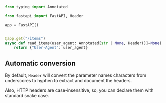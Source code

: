 ```python
from typing import Annotated

from fastapi import FastAPI, Header

app = FastAPI()


@app.get("/items")
async def read_items(user_agent: Annotated[str | None, Header()]=None):
	return {"User-Agent": user_agent}
```
## Automatic conversion
By default, `Header` will convert the parameter names characters from underscores to hyphen to extract and document the headers.

Also, HTTP headers are case-insensitive, so, you can declare them with standard snake case.